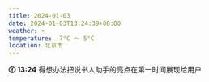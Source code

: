 ```yaml
---
title: 2024-01-03
date: 2024-01-03T13:24:39+08:00
weather: ☀️
temperature: -7°C ～ 5°C
location: 北京市
---
```


**🕜 13:24** 得想办法把说书人助手的亮点在第一时间展现给用户